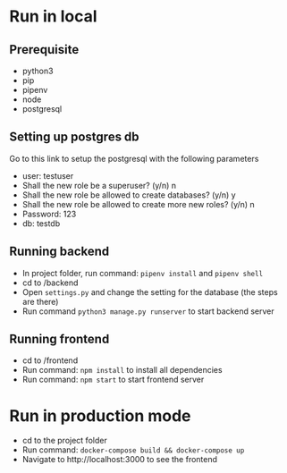 # Run in local
## Prerequisite
- python3
- pip
- pipenv
- node
- postgresql
## Setting up postgres db
Go to this link to setup the postgresql with the following parameters
- user: testuser
- Shall the new role be a superuser? (y/n) n
- Shall the new role be allowed to create databases? (y/n) y
- Shall the new role be allowed to create more new roles? (y/n) n
- Password: 123  
- db: testdb
## Running backend
- In project folder, run command: `pipenv install` and `pipenv shell`
- cd to /backend
- Open `settings.py` and change the setting for the database (the steps are there)
- Run command `python3 manage.py runserver` to start backend server
## Running frontend
- cd to /frontend
- Run command: `npm install` to install all dependencies
- Run command: `npm start` to start frontend server
# Run in production mode
- cd to the project folder
- Run command: `docker-compose build && docker-compose up`
- Navigate to http://localhost:3000 to see the frontend